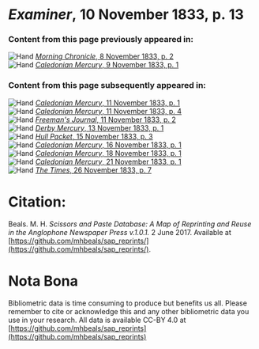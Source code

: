# *Examiner*, 10 November 1833, p. 13  
  
### Content from this page previously appeared in:  
![Hand](http://scissorsandpaste.net/wp-content/uploads/2017/06/smallhandpointer.png) [*Morning Chronicle*, 8 November 1833, p. 2](https://mhbeals.github.io/sap_html/Morning-Chronicle/Morning-Chronicle-8-November-1833-p-2)  
![Hand](http://scissorsandpaste.net/wp-content/uploads/2017/06/smallhandpointer.png) [*Caledonian Mercury*, 9 November 1833, p. 1](https://mhbeals.github.io/sap_html/Caledonian-Mercury/Caledonian-Mercury-9-November-1833-p-1)  
  
### Content from this page subsequently appeared in:  
![Hand](http://scissorsandpaste.net/wp-content/uploads/2017/06/smallhandpointer.png) [*Caledonian Mercury*, 11 November 1833, p. 1](https://mhbeals.github.io/sap_html/Caledonian-Mercury/Caledonian-Mercury-11-November-1833-p-1)  
![Hand](http://scissorsandpaste.net/wp-content/uploads/2017/06/smallhandpointer.png) [*Caledonian Mercury*, 11 November 1833, p. 4](https://mhbeals.github.io/sap_html/Caledonian-Mercury/Caledonian-Mercury-11-November-1833-p-4)  
![Hand](http://scissorsandpaste.net/wp-content/uploads/2017/06/smallhandpointer.png) [*Freeman's Journal*, 11 November 1833, p. 2](https://mhbeals.github.io/sap_html/Freeman's-Journal/Freeman's-Journal-11-November-1833-p-2)  
![Hand](http://scissorsandpaste.net/wp-content/uploads/2017/06/smallhandpointer.png) [*Derby Mercury*, 13 November 1833, p. 1](https://mhbeals.github.io/sap_html/Derby-Mercury/Derby-Mercury-13-November-1833-p-1)  
![Hand](http://scissorsandpaste.net/wp-content/uploads/2017/06/smallhandpointer.png) [*Hull Packet*, 15 November 1833, p. 3](https://mhbeals.github.io/sap_html/Hull-Packet/Hull-Packet-15-November-1833-p-3)  
![Hand](http://scissorsandpaste.net/wp-content/uploads/2017/06/smallhandpointer.png) [*Caledonian Mercury*, 16 November 1833, p. 1](https://mhbeals.github.io/sap_html/Caledonian-Mercury/Caledonian-Mercury-16-November-1833-p-1)  
![Hand](http://scissorsandpaste.net/wp-content/uploads/2017/06/smallhandpointer.png) [*Caledonian Mercury*, 18 November 1833, p. 1](https://mhbeals.github.io/sap_html/Caledonian-Mercury/Caledonian-Mercury-18-November-1833-p-1)  
![Hand](http://scissorsandpaste.net/wp-content/uploads/2017/06/smallhandpointer.png) [*Caledonian Mercury*, 21 November 1833, p. 1](https://mhbeals.github.io/sap_html/Caledonian-Mercury/Caledonian-Mercury-21-November-1833-p-1)  
![Hand](http://scissorsandpaste.net/wp-content/uploads/2017/06/smallhandpointer.png) [*The Times*, 26 November 1833, p. 7](https://mhbeals.github.io/sap_html/The-Times/The-Times-26-November-1833-p-7)  


# Citation: 

Beals. M. H. *Scissors and Paste Database: A Map of Reprinting and Reuse in the Anglophone Newspaper Press v.1.0.1.* 2 June 2017. Available at [https://github.com/mhbeals/sap_reprints/](https://github.com/mhbeals/sap_reprints/). 

# Nota Bona

Bibliometric data is time consuming to produce but benefits us all. Please remember to cite or acknowledge this and any other bibliometric data you use in your research. All data is available CC-BY 4.0 at [https://github.com/mhbeals/sap_reprints](https://github.com/mhbeals/sap_reprints)